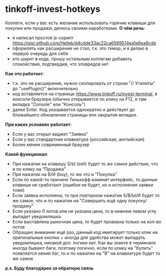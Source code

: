 # tinkoff-invest-hotkeys

Коллеги, если у вас есть желание использовать горячие клавиши для покупки или продажи, делюсь своими наработками.
**О чём речь**: 
- я написал простой js-скрипт https://gist.github.com/Hellek/d4cdde33ac22ca6589514ea1e6ea9cde
- оформлять как расширение не стал, т.к. это гемор, и я делаю в первую очередь для себя
- кто шарит в коде, прошу остальным коллегам добавить спокойствия, подтвердив, что зловредов нет

**Как это работает**:
- т.к. это не расширение, нужно скопировать от строки "// Утилиты" до "usePlugin()" включительно
- код вставляется на странице https://www.tinkoff.ru/invest-terminal, в консоли браузера (обычно открывается по клику на F12, и там вкладка "Console" или "Консоль")
- далее Enter. Код указывается однократно и действует до ближайшего обновления страницы или закрытия вкладки.

**При каких условиях работает**:
- Если у вас открыт виджет "Заявка"
- Если у вас стандартная клавиатура (российская, английская)
- Более менее современный браузер

**Какой функционал**:
- При нажатии на клавишу S/Ы (sell) будет то же самое действие, что и по клику на "Продажа"
- При нажатии на B/И (buy), то же что и "Покупка"
- Если по какой-то причине Тинькофф изменит интерфейс, то данные клавиши не сработают (ошибки не будет, но и исполнения заявки тоже)
- Если заявка исполнена, то при повторном нажатии S/B/Ы/И будет то же самое, что и по нажатии на "Совершить ещё одну покупку/продажу"
- Если указано 0 лотов или не указана цена, то в нижнем левом углу выпадет уведомляшка
- Если выставлена рыночная цена, то будет проверка только на кол-во лотов
- Обращаю внимание ещё раз, данный код имитирует только клик на оригинальные кнопки + иногда для удобства может выпадать уведомляшка, никакой доп. логики нет. Как вы знаете в терминале иногда бывают баги, поэтому логично, если по клику на "Купить" появляется некий баг, то и по нажатии на "B" на клавиатуре будет то же самое

**p.s. Буду благодарен за обратную связь**
